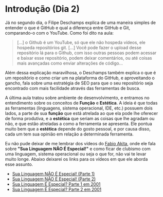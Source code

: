 # Introdução (Dia 2)
Já no segundo dia, o Filipe Deschamps explica de uma maneira simples de entender o que é GitHub e qual a diferença entre GitHub e Git, comparando-o com o YouTube. Como foi dito na aula:
> [...] o Github é um YouTube, só que ele não hospeda vídeos, ele hospeda repositórios git. [...] Você pode fazer o upload desse repositório lá para o Github, com isso outras pessoas podem acessar e baixar esse repositório, podem deixar comentários, ou até coisas mais avançadas como enviar alterações de código...

Além dessa explicação maravilhosa, o Deschamps também explica o que é um repositório e como criar um na plataforma do GitHub, e aproveitando o gancho, fala sobre uma estratégia de SEO para que o seu repositório seja encontrado com mais facilidade através das ferramentas de busca.

A última aula tratou sobre ambiente de desenvolvimento, e entramos no entendimento sobre os conceitos de **Função** e **Estética**. A ideia é que todas as ferramentas (linguagens, sistema operacional, IDE, etc.) possuem dois lados, a parte de sua **função** que está atrelada ao que ela pode lhe oferecer de forma produtiva, e a **estética** que seriam as coisas que lhe agradam ou não, e que estão atreladas a como a ferramenta se apresenta. Ele pontua muito bem que a **estética** depende do gosto pessoal, e por causa disso, cada um tem sua opinião em relação a determinada ferramenta.

Eu não pude deixar de me lembrar dos vídeos do [Fabio Akita](https://www.youtube.com/@Akitando/), onde ele fala sobre **"Sua Linguagem NÃO É Especial!"** e como ficar de clubismo com uma linguagem, sistema operacional ou seja o que for, não vai te levar muito longe. Abaixo deixarei os links para os vídeos em que ele aborda esse assunto.
- [Sua Linguagem NÃO É Especial! (Parte 1)](https://youtu.be/p9-WuJbVHHc)
- [Sua Linguagem NÃO É Especial! (Parte 2)](https://youtu.be/XcTTajFENHI)
- [Sua Linguagem É Especial? Parte 1 em 2001](https://youtu.be/NwAvovzHRDU)
- [Sua Linguagem É Especial? Parte 2 em 2001](https://youtu.be/O4CWVQLbi48)
